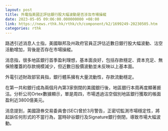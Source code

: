 ```yaml
---
layout: post
title: 外電指美國正評估銀行股大幅波動是否涉及市場操縱
date: 2023-05-05 09:06:00.000000000 +08:00
link: https://news.rthk.hk/rthk/ch/component/k2/1699249-20230505.htm
categories: rthk
---
```


路透引述消息人士指，美國聯邦及州政府官員正評估近數日銀行股大幅波動、沽空活動增加，背後是否存在市場操縱。

消息指，很多地區銀行首季盈利理想，基本面良好，包括存款穩定、資本充足、無保險覆蓋的存款規模減少，但近數日股價波動並未反映以上基本面。

外電引述財政部官員指，銀行體系擁有大量流動性，存款流動穩定。

在第一共和銀行成為兩個月內第3家倒閉的美國銀行後，地區銀行本周再度顯著捱沽。分析公司Ortex數據顯示，單是周四，市場透過沽空個別地區銀行獲取的帳面盈利近3800億美元。

消息提到，美國證券交易委員會(SEC)曾於3月警告，正密切監測市場穩定性，將起訴任何形式的不當行為，當時矽谷銀行及Signature銀行倒閉，導致市場大幅波動。
